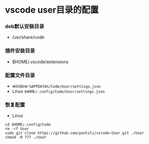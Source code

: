 # vscode user目录的配置

### deb默认安裝目录
- /usr/share/code
### 插件安装目录
- $HOME/.vscode/extensions

### 配置文件目录
- window
`%APPDATA%/Code/User/settings.json`
- Linux
`$HOME/.config/Code/User/settings.json`
### 恢复配置
- Linux
```
cd $HOME/.config/Code
rm -rf User
sudo git clone https://github.com/pantsli/vscode-User.git ./User
chmod -R 777 ./User
```